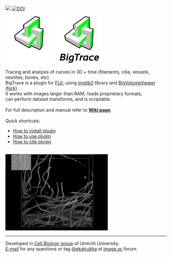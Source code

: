 [![](https://github.com/ekatrukha/bigtrace/actions/workflows/build-main.yml/badge.svg)](https://github.com/ekatrukha/bigtrace/actions/workflows/build-main.yml) [![DOI](https://zenodo.org/badge/399050064.svg)](https://doi.org/10.5281/zenodo.15847258)

[![logo](./logo/bigtrace_logo_dark_150.png)](https://github.com/ekatrukha/BigTrace#gh-dark-mode-only)
[![logo](./logo/bigtrace_logo_light_150.png)](https://github.com/ekatrukha/BigTrace#gh-light-mode-only)

Tracing and analysis of curves in 3D + time (filaments, cilia, vessels, neurites, bones, etc).  
BigTrace is a plugin for [FIJI](https://fiji.sc/), using [imglib2](https://imagej.net/libs/imglib2/) library and [BigVolumeViewer](https://forum.image.sc/t/bigvolumeviewer-tech-demo/12104) ([fork](https://github.com/ekatrukha/bvv-playground)).  
It works with images larger than RAM, reads proprietary formats,  
can perform dataset transforms, and is scriptable.  
<br />
For full description and manual refer to <a href="https://github.com/ekatrukha/BigTrace/wiki"><strong>Wiki page</strong></a>.  
<br />
Quick shortcuts:
<ul>
<li> <a href="https://github.com/ekatrukha/BigTrace/wiki/How-to-install-plugin">How to install plugin</a></li>
<li> <a href="https://github.com/ekatrukha/BigTrace/wiki/How-to-use-plugin">How to use plugin</a></li>
<li> <a href="https://github.com/ekatrukha/BigTrace/wiki/How-to-cite-plugin%3F">How to cite plugin</a></li>
</ul>
<br />
<img src="https://github.com/ekatrukha/BigTrace/blob/main/logo/bigtrace_example.gif" /> 

----------

Developed in <a href='http://cellbiology.science.uu.nl/'>Cell Biology group</a> of Utrecht University.  
<a href="mailto:katpyxa@gmail.com">E-mail</a> for any questions or tag <a href="https://forum.image.sc/u/ekatrukha/summary">@ekatrukha</a> at <a href="https://forum.image.sc/">image.sc</a> forum.
